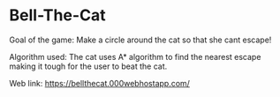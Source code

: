 # Bell-The-Cat

Goal of the game: Make a circle around the cat so that she cant escape!

Algorithm used: The cat uses A* algorithm to find the nearest escape making it tough for the user to beat the cat.

Web link: https://bellthecat.000webhostapp.com/
